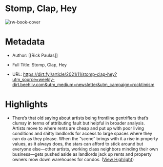 # Stomp, Clap, Hey

![rw-book-cover](https://images.ctfassets.net/5p1u9t4r48s4/12WaITqRGH8bGhymToWrcI/6032e9a28235ab3f81ad290b139ffb74/Screen_Shot_2023-07-31_at_4.00.30_PM.png?w=1200&h=1200&fit=fill&q=60&fm=jpg&fl=progressive)

# Metadata
- Author: [[Rick Paulas]]
- Full Title: Stomp, Clap, Hey

- URL: https://dirt.fyi/article/2021/11/stomp-clap-hey?utm_source=weekly-dirt.beehiiv.com&utm_medium=newsletter&utm_campaign=rocktimism

# Highlights
- There’s that old saying about artists being frontline gentrifiers that’s clumsy in terms of attributing fault but helpful in broader analysis.
  Artists move to where rents are cheap and put up with poor living conditions and shitty landlords for access to large spaces where they can do as they please. When the “scene” brings with it a rise in property values, as it always does, the stars can afford to stick around but everyone else—other artists, working class neighbors minding their own business—gets pushed aside as landlords jack up rents and property owners mow down warehouses for condos. ([View Highlight](https://read.readwise.io/read/01h8q83h3e70cs7t31e8t7tg77))
